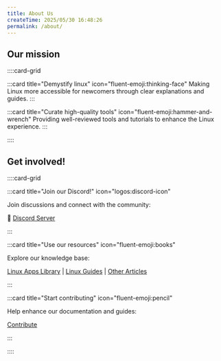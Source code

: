```yaml
---
title: About Us
createTime: 2025/05/30 16:48:26
permalink: /about/
---
```


## **Our mission**

::::card-grid

:::card title="Demystify linux" icon="fluent-emoji:thinking-face"
Making Linux more accessible for newcomers through clear explanations and guides.
:::

:::card title="Curate high-quality tools" icon="fluent-emoji:hammer-and-wrench"
Providing well-reviewed tools and tutorials to enhance the Linux experience.
:::

::::

## **Get involved!**

::::card-grid

:::card title="Join our Discord!" icon="logos:discord-icon"

Join discussions and connect with the community:

🔗 [Discord Server](https://discord.gg/WkeNeu8NGt)

:::

:::card title="Use our resources" icon="fluent-emoji:books"

Explore our knowledge base:

[Linux Apps Library](../linux-apps/README.md) | [Linux Guides](../linux-guides/README.md) | [Other Articles](../../blog/)

:::

:::card title="Start contributing" icon="fluent-emoji:pencil"

Help enhance our documentation and guides:

[Contribute](./contributions/README.md)

:::

::::
